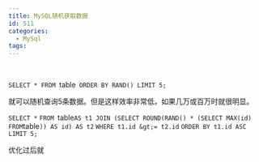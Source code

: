 ```yaml
---
title: MySQL随机获取数据
id: 511
categories:
  - MySql
tags:
---
```


&nbsp;

`SELECT * FROM `table` ORDER BY RAND() LIMIT 5;`

就可以随机查询5条数据。但是这样效率非常低，如果几万或百万时就很明显。

`SELECT *`
`FROM `table` AS t1 JOIN (SELECT ROUND(RAND() * (SELECT MAX(id) FROM `table`)) AS id) AS t2`
`WHERE t1.id &gt;= t2.id`
`ORDER BY t1.id ASC LIMIT 5;`

优化过后就